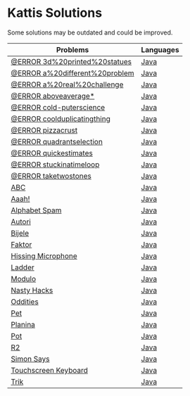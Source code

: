 # Kattis Solutions
Some solutions may be outdated and could be improved.


| Problems | Languages |
| - | - |
| [@ERROR 3d%20printed%20statues](https://open.kattis.com/problems/3d%20printed%20statues) | [Java](https://github.com/Shakeel15/Kattis/blob/master/src/3D%20Printed%20Statues.java) |
| [@ERROR a%20different%20problem](https://open.kattis.com/problems/a%20different%20problem) | [Java](https://github.com/Shakeel15/Kattis/blob/master/src/A%20Different%20Problem.java) |
| [@ERROR a%20real%20challenge](https://open.kattis.com/problems/a%20real%20challenge) | [Java](https://github.com/Shakeel15/Kattis/blob/master/src/A%20Real%20Challenge.java) |
| [@ERROR aboveaverage*](https://open.kattis.com/problems/aboveaverage*) | [Java](https://github.com/Shakeel15/Kattis/blob/master/src/AboveAverage*.java) |
| [@ERROR cold-puterscience](https://open.kattis.com/problems/cold-puterscience) | [Java](https://github.com/Shakeel15/Kattis/blob/master/src/Cold-puterScience.java) |
| [@ERROR coolduplicatingthing](https://open.kattis.com/problems/coolduplicatingthing) | [Java](https://github.com/Shakeel15/Kattis/blob/master/src/CoolDuplicatingThing.java) |
| [@ERROR pizzacrust](https://open.kattis.com/problems/pizzacrust) | [Java](https://github.com/Shakeel15/Kattis/blob/master/src/PizzaCrust.java) |
| [@ERROR quadrantselection](https://open.kattis.com/problems/quadrantselection) | [Java](https://github.com/Shakeel15/Kattis/blob/master/src/QuadrantSelection.java) |
| [@ERROR quickestimates](https://open.kattis.com/problems/quickestimates) | [Java](https://github.com/Shakeel15/Kattis/blob/master/src/QuickEstimates.java) |
| [@ERROR stuckinatimeloop](https://open.kattis.com/problems/stuckinatimeloop) | [Java](https://github.com/Shakeel15/Kattis/blob/master/src/StuckInATimeLoop.java) |
| [@ERROR taketwostones](https://open.kattis.com/problems/taketwostones) | [Java](https://github.com/Shakeel15/Kattis/blob/master/src/TakeTwoStones.java) |
| [ABC](https://open.kattis.com/problems/abc) | [Java](https://github.com/Shakeel15/Kattis/blob/master/src/ABC.java) |
| [Aaah!](https://open.kattis.com/problems/aaah) | [Java](https://github.com/Shakeel15/Kattis/blob/master/src/Aaah.java) |
| [Alphabet Spam](https://open.kattis.com/problems/alphabetspam) | [Java](https://github.com/Shakeel15/Kattis/blob/master/src/AlphabetSpam.java) |
| [Autori](https://open.kattis.com/problems/autori) | [Java](https://github.com/Shakeel15/Kattis/blob/master/src/Autori.java) |
| [Bijele](https://open.kattis.com/problems/bijele) | [Java](https://github.com/Shakeel15/Kattis/blob/master/src/Bijele.java) |
| [Faktor](https://open.kattis.com/problems/faktor) | [Java](https://github.com/Shakeel15/Kattis/blob/master/src/Faktor.java) |
| [Hissing Microphone](https://open.kattis.com/problems/hissingmicrophone) | [Java](https://github.com/Shakeel15/Kattis/blob/master/src/HissingMicrophone.java) |
| [Ladder](https://open.kattis.com/problems/ladder) | [Java](https://github.com/Shakeel15/Kattis/blob/master/src/Ladder.java) |
| [Modulo](https://open.kattis.com/problems/modulo) | [Java](https://github.com/Shakeel15/Kattis/blob/master/src/Modulo.java) |
| [Nasty Hacks](https://open.kattis.com/problems/nastyhacks) | [Java](https://github.com/Shakeel15/Kattis/blob/master/src/NastyHacks.java) |
| [Oddities](https://open.kattis.com/problems/oddities) | [Java](https://github.com/Shakeel15/Kattis/blob/master/src/Oddities.java) |
| [Pet](https://open.kattis.com/problems/pet) | [Java](https://github.com/Shakeel15/Kattis/blob/master/src/Pet.java) |
| [Planina](https://open.kattis.com/problems/planina) | [Java](https://github.com/Shakeel15/Kattis/blob/master/src/Planina.java) |
| [Pot](https://open.kattis.com/problems/pot) | [Java](https://github.com/Shakeel15/Kattis/blob/master/src/Pot.java) |
| [R2](https://open.kattis.com/problems/r2) | [Java](https://github.com/Shakeel15/Kattis/blob/master/src/R2.java) |
| [Simon Says](https://open.kattis.com/problems/simonsays) | [Java](https://github.com/Shakeel15/Kattis/blob/master/src/SimonSays.java) |
| [Touchscreen Keyboard](https://open.kattis.com/problems/touchscreenkeyboard) | [Java](https://github.com/Shakeel15/Kattis/blob/master/src/TouchscreenKeyboard.java) |
| [Trik](https://open.kattis.com/problems/trik) | [Java](https://github.com/Shakeel15/Kattis/blob/master/src/Trik.java) |
